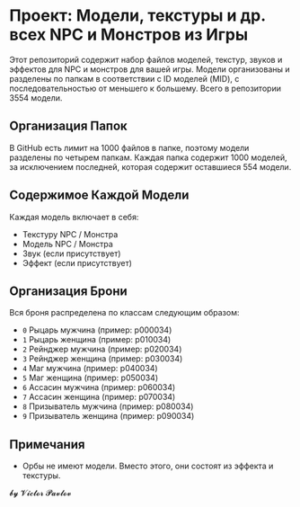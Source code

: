 <h1>Проект: Модели, текстуры и др. всех NPC и Монстров из Игры</h1>

<p>Этот репозиторий содержит набор файлов моделей, текстур, звуков и эффектов для NPC и монстров для вашей игры. Модели организованы и разделены по папкам в соответствии с ID моделей (MID), с последовательностью от меньшего к большему. Всего в репозитории 3554 модели.</p>

<h2>Организация Папок</h2>

<p>В GitHub есть лимит на 1000 файлов в папке, поэтому модели разделены по четырем папкам. Каждая папка содержит 1000 моделей, за исключением последней, которая содержит оставшиеся 554 модели.</p>

<h2>Содержимое Каждой Модели</h2>

<p>Каждая модель включает в себя:</p>

<ul>
	<li>Текстуру NPC / Монстра</li>
	<li>Модель NPC / Монстра</li>
	<li>Звук (если присутствует)</li>
	<li>Эффект (если присутствует)</li>
</ul>

<h2>Организация Брони</h2>

<p>Вся броня распределена по классам следующим образом:</p>

<ul>
	<li><code>0</code> Рыцарь мужчина (пример: p000034)</li>
	<li><code>1</code> Рыцарь женщина (пример: p010034)</li>
	<li><code>2</code> Рейнджер мужчина (пример: p020034)</li>
	<li><code>3</code> Рейнджер женщина (пример: p030034)</li>
	<li><code>4</code> Маг мужчина (пример: p040034)</li>
	<li><code>5</code> Маг женщина (пример: p050034)</li>
	<li><code>6</code> Ассасин мужчина (пример: p060034)</li>
	<li><code>7</code> Ассасин женщина (пример: p070034)</li>
	<li><code>8</code> Призыватель мужчина (пример: p080034)</li>
	<li><code>9</code> Призыватель женщина (пример: p090034)</li>
</ul>

<h2>Примечания</h2>

<ul>
	<li>Орбы не имеют модели. Вместо этого, они состоят из эффекта и текстуры.</li>
</ul>



𝓫𝔂 𝓥𝓲𝓬𝓽𝓸𝓻 𝓟𝓪𝓿𝓵𝓸𝓿
